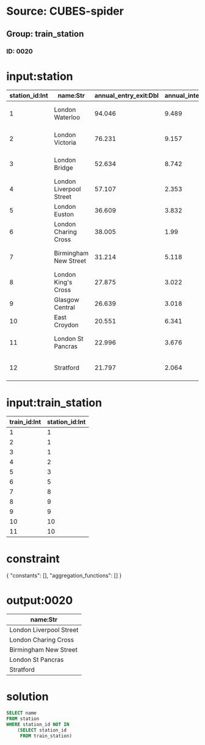 # Source: CUBES-spider
## Group: train_station
### ID: 0020

# input:station

| station_id:Int | name:Str | annual_entry_exit:Dbl | annual_interchanges:Dbl | total_passengers:Dbl | location:Str | main_services:Str | number_of_platforms:Int |
|---|---|---|---|---|---|---|---|
| 1 | London Waterloo | 94.046 | 9.489 | 103.534 | London | South Western Main Line West of England Main Line | 19 |
| 2 | London Victoria | 76.231 | 9.157 | 85.38 | London | Brighton Main Line Chatham Main Line | 19 |
| 3 | London Bridge | 52.634 | 8.742 | 61.376 | London | South Eastern Main Line Thameslink | 12 |
| 4 | London Liverpool Street | 57.107 | 2.353 | 59.46 | London | Great Eastern Main Line West Anglia Main Line | 18 |
| 5 | London Euston | 36.609 | 3.832 | 40.44 | London | West Coast Main Line | 18 |
| 6 | London Charing Cross | 38.005 | 1.99 | 39.995 | London | South Eastern Main Line | 6 |
| 7 | Birmingham New Street | 31.214 | 5.118 | 36.331 | Birmingham | West Coast Main Line Cross Country Route | 13 |
| 8 | London King's Cross | 27.875 | 3.022 | 30.896 | London | East Coast Main Line | 12 |
| 9 | Glasgow Central | 26.639 | 3.018 | 29.658 | Glasgow | West Coast Main Line | 17 |
| 10 | East Croydon | 20.551 | 6.341 | 26.892 | London | Brighton Main Line | 6 |
| 11 | London St Pancras | 22.996 | 3.676 | 26.672 | London | Midland Main Line Thameslink High-Speed 1 Eurostar | 15 |
| 12 | Stratford | 21.797 | 2.064 | 23.862 | London | Great Eastern Main Line Lea Valley Lines | 15 |

# input:train_station

| train_id:Int | station_id:Int |
|---|---|
| 1 | 1 |
| 2 | 1 |
| 3 | 1 |
| 4 | 2 |
| 5 | 3 |
| 6 | 5 |
| 7 | 8 |
| 8 | 9 |
| 9 | 9 |
| 10 | 10 |
| 11 | 10 |

# constraint

{
  "constants": [],
  "aggregation_functions": []
}

# output:0020

| name:Str |
|---|
| London Liverpool Street |
| London Charing Cross |
| Birmingham New Street |
| London St Pancras |
| Stratford |

# solution

```sql
SELECT name
FROM station
WHERE station_id NOT IN
    (SELECT station_id
     FROM train_station)
```
